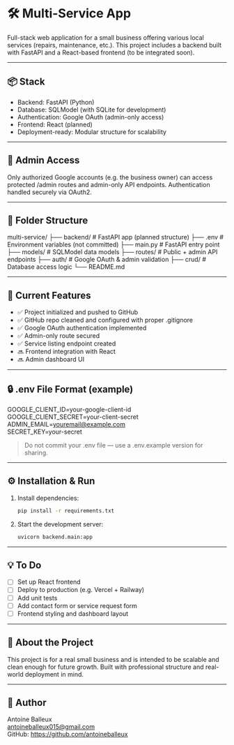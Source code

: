 # 🛠️ Multi-Service App

Full-stack web application for a small business offering various local services (repairs, maintenance, etc.). This project includes a backend built with FastAPI and a React-based frontend (to be integrated soon).

---

## 📦 Stack

- Backend: FastAPI (Python)
- Database: SQLModel (with SQLite for development)
- Authentication: Google OAuth (admin-only access)
- Frontend: React (planned)
- Deployment-ready: Modular structure for scalability

---

## 🔐 Admin Access

Only authorized Google accounts (e.g. the business owner) can access protected /admin routes and admin-only API endpoints. Authentication handled securely via OAuth2.

---

## 📁 Folder Structure

multi-service/
├── backend/         # FastAPI app (planned structure)
├── .env             # Environment variables (not committed)
├── main.py          # FastAPI entry point
├── models/          # SQLModel data models
├── routes/          # Public + admin API endpoints
├── auth/            # Google OAuth & admin validation
├── crud/            # Database access logic
└── README.md

---

## 🚧 Current Features

- ✅ Project initialized and pushed to GitHub
- ✅ GitHub repo cleaned and configured with proper .gitignore
- ✅ Google OAuth authentication implemented
- ✅ Admin-only route secured
- ✅ Service listing endpoint created
- 🔜 Frontend integration with React
- 🔜 Admin dashboard UI

---

## 🔒 .env File Format (example)

GOOGLE_CLIENT_ID=your-google-client-id  
GOOGLE_CLIENT_SECRET=your-client-secret  
ADMIN_EMAIL=youremail@example.com  
SECRET_KEY=your-secret

> Do not commit your .env file — use a .env.example version for sharing.

---

## ⚙️ Installation & Run

1. Install dependencies:
   ```bash
   pip install -r requirements.txt
   ```
2. Start the development server:
   ```bash
   uvicorn backend.main:app
   ```

---

## 💡 To Do

- [ ] Set up React frontend
- [ ] Deploy to production (e.g. Vercel + Railway)
- [ ] Add unit tests
- [ ] Add contact form or service request form
- [ ] Frontend styling and dashboard layout

---

## 🧠 About the Project

This project is for a real small business and is intended to be scalable and clean enough for future growth. Built with professional structure and real-world deployment in mind.

---

## 👤 Author

Antoine Balleux  
antoineballeux015@gmail.com  
GitHub: https://github.com/antoineballeux

